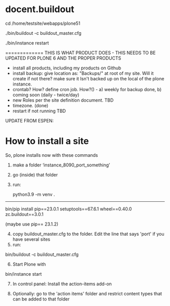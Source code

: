 # docent.buildout
cd /home/testsite/webapps/plone51

./bin/buildout -c buildout_master.cfg

./bin/instance restart

=============
THIS IS WHAT PRODUCT DOES - THIS NEEDS TO BE UPDATED FOR PLONE 6 AND THE PROPER PRODUCTS

* install all products, including my products on Github 
* install backup:  give location as:  "Backups/<site name>" at root of my site.  Will it create <folder> if not there?  make sure it Isn't backed up on the local of the plone instance.
* crontab?  How?  define cron job.  How?() - a) weekly for backup done, b) coming soon (daily - twice/day) 
* new Roles per the site definition document.  TBD
* timezone.  (done)
* restart if not running   TBD


UPDATE FROM ESPEN:

# How to install a site

So, plone installs now with these commands

1) make a folder ‘instance_8090_port_something’
2) go (inside) that folder
3) run:

    python3.9 -m venv .

**** 

bin/pip  install pip==23.0.1 setuptools==67.6.1 wheel==0.40.0  zc.buildout==3.0.1

(maybe use pip== 23.1.2)

4) copy buildout_master.cfg to the folder. 
   Edit the line that says 'port' if you have several sites
5) run:

bin/buildout -c buildout_master.cfg


6) Start Plone with 

bin/instance start

7) In control panel: Install the action-items add-on

8) Optionally: go to the 'action items' folder and restrict content types that can be added to that folder


